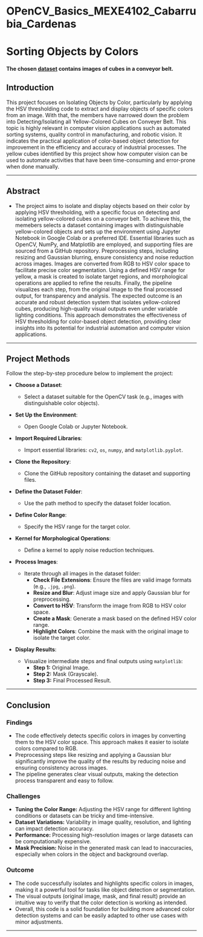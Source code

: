 # OPenCV_Basics_MEXE4102_Cabarrubia_Cardenas

# Sorting Objects by Colors
#### The chosen [dataset](https://github.com/DaemianMC/OPenCV_Basics_MEXE4102_Cabarrubia_Cardenas/tree/main/Dataset) contains images of cubes in a conveyor belt.

## Introduction
This project focuses on Isolating Objects by Color, particularly by applying the HSV thresholding code to extract and display objects of specific colors from an image. With that, the members have narrowed down the problem into Detecting/Isolating all Yellow-Colored Cubes on Conveyer Belt. This topic is highly relevant in computer vision applications such as automated sorting systems, quality control in manufacturing, and robotic vision. It indicates the practical application of color-based object detection for improvement in the efficiency and accuracy of industrial processes. The yellow cubes identified by this project show how computer vision can be used to automate activities that have been time-consuming and error-prone when done manually.

---

## Abstract
- The project aims to isolate and display objects based on their color by applying HSV thresholding, with a specific focus on detecting and isolating yellow-colored cubes on a conveyor belt. To achieve this, the memebers selects a dataset containing images with distinguishable yellow-colored objects and sets up the environment using Jupyter Notebook in Google Colab or a preferred IDE. Essential libraries such as OpenCV, NumPy, and Matplotlib are employed, and supporting files are sourced from a GitHub repository. Preprocessing steps, including resizing and Gaussian blurring, ensure consistency and noise reduction across images. Images are converted from RGB to HSV color space to facilitate precise color segmentation. Using a defined HSV range for yellow, a mask is created to isolate target regions, and morphological operations are applied to refine the results. Finally, the pipeline visualizes each step, from the original image to the final processed output, for transparency and analysis. The expected outcome is an accurate and robust detection system that isolates yellow-colored cubes, producing high-quality visual outputs even under variable lighting conditions. This approach demonstrates the effectiveness of HSV thresholding for color-based object detection, providing clear insights into its potential for industrial automation and computer vision applications.



---

## Project Methods
Follow the step-by-step procedure below to implement the project:

- **Choose a Dataset**:
   - Select a dataset suitable for the OpenCV task (e.g., images with distinguishable color objects).

- **Set Up the Environment**:
   - Open Google Colab or Jupyter Notebook.

- **Import Required Libraries**:
   - Import essential libraries: `cv2`, `os`, `numpy`, and `matplotlib.pyplot`.

- **Clone the Repository**:
   - Clone the GitHub repository containing the dataset and supporting files.

- **Define the Dataset Folder**:
   - Use the path method to specify the dataset folder location.

- **Define Color Range**:
   - Specify the HSV range for the target color.

- **Kernel for Morphological Operations**:
   - Define a kernel to apply noise reduction techniques.

- **Process Images**:
   - Iterate through all images in the dataset folder:
     - **Check File Extensions**: Ensure the files are valid image formats (e.g., `.jpg`, `.png`).
     - **Resize and Blur**: Adjust image size and apply Gaussian blur for preprocessing.
     - **Convert to HSV**: Transform the image from RGB to HSV color space.
     - **Create a Mask**: Generate a mask based on the defined HSV color range.
     - **Highlight Colors**: Combine the mask with the original image to isolate the target color.

- **Display Results**:
   - Visualize intermediate steps and final outputs using `matplotlib`:
     - **Step 1:** Original Image.
     - **Step 2:** Mask (Grayscale).
     - **Step 3:** Final Processed Result.

---

## Conclusion

### Findings
- The code effectively detects specific colors in images by converting them to the HSV color space. This approach makes it easier to isolate colors compared to RGB.
- Preprocessing steps like resizing and applying a Gaussian blur significantly improve the quality of the results by reducing noise and ensuring consistency across images.
- The pipeline generates clear visual outputs, making the detection process transparent and easy to follow.

### Challenges
- **Tuning the Color Range:** Adjusting the HSV range for different lighting conditions or datasets can be tricky and time-intensive.
- **Dataset Variations:** Variability in image quality, resolution, and lighting can impact detection accuracy.
- **Performance:** Processing high-resolution images or large datasets can be computationally expensive.
- **Mask Precision:** Noise in the generated mask can lead to inaccuracies, especially when colors in the object and background overlap.

### Outcome
- The code successfully isolates and highlights specific colors in images, making it a powerful tool for tasks like object detection or segmentation.
- The visual outputs (original image, mask, and final result) provide an intuitive way to verify that the color detection is working as intended.
- Overall, this code is a solid foundation for building more advanced color detection systems and can be easily adapted to other use cases with minor adjustments.

---
